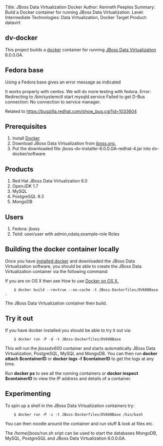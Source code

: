 Title: JBoss Data Virtualization Docker
Author: Kenneth Peeples
Summary: Build a Docker container for running JBoss Data Virtualization.
Level: Intermediate
Technologies: Data Virtualization, Docker
Target Product: datavirt

## dv-docker
This project builds a [docker](http://www.docker.io) container for running [JBoss Data Virtualization](http://http://www.redhat.com/products/jbossenterprisemiddleware/data-virtualization/) 6.0.0.GA.

## Fedora base
Using a Fedora base gives an error message as indicated 

It works properly with centos.  We will do more testing with fedora.
Error:
Redirecting to /bin/systemctl start mysqld.service
Failed to get D-Bus connection: No connection to service manager. 

Related to https://bugzilla.redhat.com/show_bug.cgi?id=1033604

## Prerequisites
1. Install [Docker](https://www.docker.io/gettingstarted/#1)
2. Download JBoss Data Virtualization from [jboss.org.](http://jboss.org/products/#IBP)
2. Put the downloaded file: jboss-dv-installer-6.0.0.GA-redhat-4.jar into dv-docker/software

## Products
1. Red Hat JBoss Data Virtualization 6.0
2. OpenJDK 1.7
3. MySQL
4. PostgreSQL 9.3
5. MongoDB

## Users
1. Fedora: jboss
2. Teiid: user/user with admin,odata,example-role Roles
	
## Building the docker container locally
Once you have [installed docker](https://www.docker.io/gettingstarted/#h_installation) and downloaded the JBoss Data Virtualization software, you should be able to create the JBoss Data Virtualization container via the following command:

If you are on OS X then see How to use [Docker on OS X.](https://github.com/fabric8io/fabric8-docker/blob/master/DockerOnOSX.md)

		$ docker build --rm=true --no-cache -t JBoss-Dockerfiles/DV600Base . 

The JBoss Data Virtualization container then build.

## Try it out
If you have docker installed you should be able to try it out via:

		$ docker run -P -d -t JBoss-Dockerfiles/DV600Base 

This will run the jbossdv600 container and starts automatically JBoss Data Virtualization, PostgreSQL, MySQL and MongoDB.  You can then run **docker attach $containerID** or **docker logs -f $containerID**  to get the logs at any time.	

Run **docker ps** to see all the running containers or **docker inspect $containerID** to view the IP address and details of a container.

## Experimenting
To spin up a shell in the JBoss Data Virtualization containers try:

		$ docker run -P -i -t JBoss-Dockerfiles/DV600Base /bin/bash

You can then noodle around the container and run stuff & look at files etc.

The /home/jboss/run.sh sript can be used to start the databases MongoDB, MySQL, PostgreSQL and JBoss Data Virtualization 6.0.0.GA.
